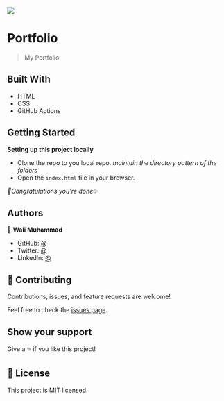 ![](https://img.shields.io/badge/Microverse-blueviolet)

# Portfolio

> My Portfolio


## Built With

- HTML
- CSS
- GitHub Actions

## Getting Started

**Setting up this project locally**
- Clone the repo to you local repo.
*maintain the directory pattern of the folders*
- Open the `index.html` file in your browser.

*🎉Congratulations you're done*✨

## Authors

👤 **Wali Muhammad**

- GitHub: [@](https://github.com/)
- Twitter: [@](https://twitter.com/)
- LinkedIn: [@](https://linkedin.com/in/)


## 🤝 Contributing

Contributions, issues, and feature requests are welcome!

Feel free to check the [issues page](../../issues/).

## Show your support

Give a ⭐️ if you like this project!


## 📝 License

This project is [MIT](./MIT.md) licensed.
